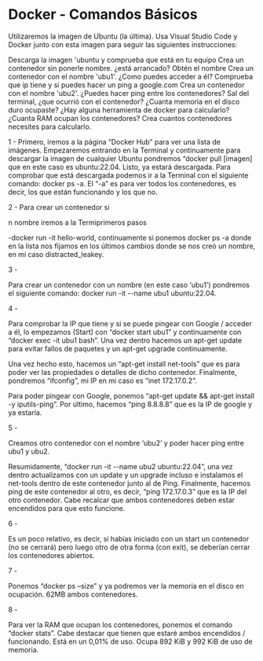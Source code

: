 # Docker - Comandos Básicos

Utilizaremos la imagen de Ubuntu (la última). Usa Visual Studio Code y Docker junto con esta imagen para seguir las siguientes instrucciones:

Descarga la imagen 'ubuntu y comprueba que está en tu equipo
Crea un contenedor sin ponerle nombre. ¿está arrancado? Obtén el nombre
Crea un contenedor con el nombre 'ubu1'. ¿Como puedes acceder a él?
Comprueba que ip tiene y si puedes hacer un ping a google.com
Crea un contenedor con el nombre 'ubu2'. ¿Puedes hacer ping entre los contenedores?
Sal del terminal, ¿que ocurrió con el contenedor?
¿Cuanta memoria en el disco duro ocupaste? ¿Hay alguna herramienta de docker para calcularlo?
¿Cuanta RAM ocupan los contenedores? Crea cuantos contenedores necesites para calcularlo.

1 - 
Primero, iremos a la página “Docker Hub” para ver una lista de imágenes. Empezaremos entrando en la Terminal y continuamente para descargar la imagen de cualquier Ubuntu pondremos “docker pull [imagen] que en este caso es ubuntu:22.04. Listo, ya estará descargada.
Para comprobar que está descargada podemos ir a la Terminal con el siguiente comando: docker ps -a. El “-a” es para ver todos los contenedores, es decir, los que están funcionando y los que no.

2 - Para crear un contenedor si

n nombre iremos a la Termiprimeros pasos

-docker run -it hello-world, continuamente si ponemos docker ps -a donde en la lista nos fijamos en los últimos cambios donde se nos creó un nombre, en mi caso distracted_leakey.

3 - 

Para crear un contenedor con un nombre (en este caso ‘ubu1’) pondremos el siguiente comando: docker run -it --name ubu1 ubuntu:22.04.

4 - 

Para comprobar la IP que tiene y si se puede pingear con Google / acceder a él, lo empezamos (Start) con “docker start ubu1” y continuamente con “docker exec -it ubu1 bash”. Una vez dentro hacemos un apt-get update para evitar fallos de paquetes y un apt-get upgrade continuamente. 

Una vez hecho esto, hacemos un “apt-get install net-tools” que es para poder ver las propiedades o detalles de dicho contenedor. Finalmente, pondremos “ifconfig”, mi IP en mi caso es “inet 172.17.0.2”.

Para poder pingear con Google, ponemos “apt-get update && apt-get install -y iputils-ping”. Por último, hacemos “ping 8.8.8.8” que es la IP de google y ya estaría.



5 -

Creamos otro contenedor con el nombre ‘ubu2’ y poder hacer ping entre ubu1 y ubu2.

Resumidamente, “docker run -it --name ubu2 ubuntu:22.04”, una vez dentro actualizamos con un update y un upgrade incluso e instalamos el net-tools dentro de este contenedor junto al de Ping. Finalmente, hacemos ping de este contenedor al otro, es decir, “ping 172.17.0.3” que es la IP del otro contenedor. Cabe recalcar que ambos contenedores deben estar encendidos para que esto funcione.

6 -

Es un poco relativo, es decir, si habías iniciado con un start un contenedor (no se cerrará) pero luego otro de otra forma (con exit), se deberían cerrar los contenedores abiertos.

7 -

Ponemos “docker ps –size” y ya podremos ver la memoria en el disco en ocupación. 62MB ambos contenedores.


8 - 

Para ver la RAM que ocupan los contenedores, ponemos el comando “docker stats”. Cabe destacar que tienen que estaré ambos encendidos / funcionando.  Está en un 0,01% de uso. Ocupa 892 KiB y 992 KiB de uso de memoria.












